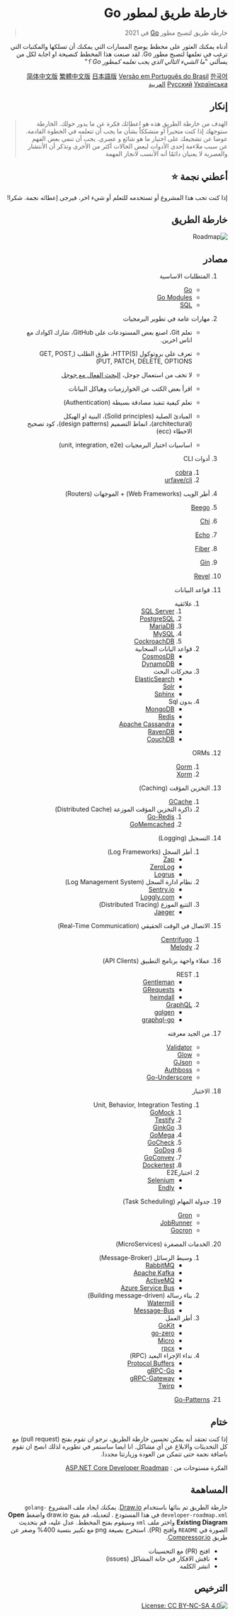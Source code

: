 
<div dir="rtl" align="right">

# خارطة طريق لمطور Go

> خارطة طريق لتصبح مطور [Go](https://golang.org/) في 2021 

أدناه يمكنك العثور على مخطط يوضح المسارات التي يمكنك أن تسلكها والمكتبات التي ترغب في تعلمها لتصبح مطور Go.
لقد صنعت هذا المخطط كنصيحة او اجابة لكل من يسألني "*ما الشيء التالي الذي يجب تعلمه كمطور Go ؟*"

[简体中文版](./i18n/zh-CN/ReadMe-zh-CN.md)
[繁體中文版](./i18n/zh-TW/ReadMe-zh-TW.md)
[日本語版](./i18n/ja-JP/ReadMe-ja-JP.md)
[Versão em Português do Brasil](./i18n/pt-BR/ReadMe-pt-BR.md)
[한국어](./i18n/ko-KR/ReadMe-ko-KR.md)
[Русский](./i18n/ru-RU/ReadMe-ru-RU.md)
[Українська](./i18n/uk-UA/ReadMe-uk-UA.md)
[العربية](i18n/ar-IQ/ReadMe-ar-IQ.md)
## إنكار
> الهدف من خارطة الطريق هذه هو اعطائك فكرة عن ما يدور حولك. الخارطة ستوجهك إذا كنت متحيراً او متشككاً بشأن ما يجب أن تتعلمه في الخطوة القادمة. عوضا عن تشجيعك على اختيار ما هو شائع و عصري. يجب أن تنمي بعض الفهم عن سبب ملاءمة إحدى الأدوات لبعض الحالات أكثر من الأخرى وتذكر أن الأنتشار والعصرية لا يعنيان دائمًا أنه الأنسب لانجاز المهمة 

## أعطني نجمة :star:

إذا كنت تحب هذا المشروع أو تستخدمه للتعلم أو شيء اخر، فيرجى إعطائه نجمة. شكرا!

## خارطة الطريق

![Roadmap](./golang-developer-roadmap-ar-IQ.png)

## مصادر
1. المتطلبات الاساسية 

   - [Go](https://golangbot.com/)
   - [Go Modules](https://blog.golang.org/using-go-modules)
   - [SQL](https://www.w3schools.com/sql/default.asp)

2. مهارات عامة في تطوير البرمجيات
   - تعلم Git، اصنع بعض المستودعات على GitHub، شارك اكوادك مع اناس اخرين.

   - تعرف على بروتوكول HTTP(S)، طرق الطلب (GET, POST, PUT, PATCH, DELETE, OPTIONS)
   - لا تخف من استعمال جوجل، [البحث الفعال مع جوجل](http://www.powersearchingwithgoogle.com/)
   - اقرأ بعض الكتب عن الخوارزميات وهياكل البيانات 
   - تعلم كيفية تنفيذ مصادقة بسيطة (Authentication)
   - المبادئ الصلبة (Solid principles)، البنية او الهيكل (architectural)، انماط التصميم (design patterns)، كود تصحيح الاخطاء (ecc)
   - اساسيات اختبار البرمجيات (unit, integration, e2e)

3. أدوات CLI 
   1. [cobra](https://github.com/spf13/cobra)
   2. [urfave/cli](https://github.com/urfave/cli)

4.  أطر الويب (Web Frameworks) + الموجهات (Routers)

   1. [Beego](https://github.com/beego/beego)
   2. [Chi](https://github.com/go-chi/chi)
   3. [Echo](https://github.com/labstack/echo)
   4. [Fiber](https://github.com/gofiber/fiber)
   5. [Gin](https://github.com/gin-gonic/gin)
   6. [Revel](https://github.com/revel/revel)

5. قواعد البيانات

   1. علائقية
      1. [SQL Server](https://www.microsoft.com/en-us/sql-server/sql-server-2017)
      2. [PostgreSQL](https://www.postgresql.org/)
      3. [MariaDB](https://mariadb.org/)
      4. [MySQL](https://www.mysql.com/)
      5. [CockroachDB](https://www.cockroachlabs.com/) 
   2. قواعد اليانات السحابية 
      - [CosmosDB](https://docs.microsoft.com/en-us/azure/cosmos-db)
      - [DynamoDB](https://aws.amazon.com/dynamodb/)
   3. محركات البحث 
      - [ElasticSearch](https://www.elastic.co/)
      - [Solr](http://lucene.apache.org/solr/)
      - [Sphinx](http://sphinxsearch.com/)
   4. بدون Sql  
      - [MongoDB](https://www.mongodb.com/)
      - [Redis](https://redis.io/)
      - [Apache Cassandra](http://cassandra.apache.org/)
      - [RavenDB](https://github.com/ravendb/ravendb)
      - [CouchDB](http://couchdb.apache.org/)

6. ORMs

   1. [Gorm](https://github.com/go-gorm/gorm)
   2. [Xorm](https://github.com/go-xorm/xorm)

7. التخزين المؤقت (Caching)

   1. [GCache](https://github.com/bluele/gcache)
   2. ذاكرة التخزين المؤقت الموزعة (Distributed Cache)
      1. [Go-Redis](https://github.com/go-redis/redis)
      2. [GoMemcached](https://github.com/bradfitz/gomemcache)

8. التسجيل (Logging)

   1. أطر السجل (Log Frameworks)
      - [Zap](https://github.com/uber-go/zap)
      - [ZeroLog](https://github.com/rs/zerolog)
      - [Logrus](https://github.com/sirupsen/logrus)
   2. نظام ادارة السجل (Log Management System)
      - [Sentry.io](http://sentry.io)
      - [Loggly.com](https://loggly.com)
   3. التتبع الموزع (Distributed Tracing)
      - [Jaeger](https://www.jaegertracing.io/)

9. الاتصال في الوقت الحقيقي (Real-Time Communication)
   1. [Centrifugo](https://github.com/centrifugal/centrifugo)
   2. [Melody](https://github.com/olahol/melody)

10. عملاء واجهة برنامج التطبيق (API Clients)

    1. REST
       - [Gentleman](https://github.com/h2non/gentleman)
       - [GRequests](https://github.com/kennethreitz/grequests)
       - [heimdall](https://github.com/gojek/heimdall)
    2. [GraphQL](https://graphql.org/)
       - [gqlgen](https://github.com/99designs/gqlgen)
       - [graphql-go](https://github.com/graph-gophers/graphql-go)

11. من الجيد معرفته

    - [Validator](https://github.com/go-playground/validator)
    - [Glow](https://github.com/pytorch/glow)
    - [GJson](https://github.com/tidwall/gjson)
    - [Authboss](https://github.com/volatiletech/authboss)
    - [Go-Underscore](https://github.com/ahl5esoft/golang-underscore)

12. الاختبار

    1. Unit, Behavior, Integration Testing
       1. [GoMock](https://github.com/golang/mock)
       2. [Testify](https://github.com/stretchr/testify)
       3. [GinkGo](https://github.com/onsi/ginkgo)
       4. [GoMega](https://github.com/onsi/gomega)
       5. [GoCheck](https://github.com/go-check/check)
       6. [GoDog](https://github.com/DATA-DOG/godog)
       7. [GoConvey](https://github.com/smartystreets/goconvey)
       8. [Dockertest](https://github.com/ory/dockertest)
    2. اختبارE2E
       - [Selenium](https://github.com/tebeka/selenium)
       - [Endly](https://github.com/viant/endly)

13. جدولة المهام (Task Scheduling)

    - [Gron](https://github.com/roylee0704/gron)
    - [JobRunner](https://github.com/bamzi/jobrunner)
    - [Gocron](https://github.com/go-co-op/gocron)

14. الخدمات المصغرة (MicroServices)

    1. وسيط الرسائل (Message-Broker)
       - [RabbitMQ](https://www.rabbitmq.com/tutorials/tutorial-one-go.html)
       - [Apache Kafka](https://kafka.apache.org/)
       - [ActiveMQ](https://github.com/apache/activemq)
       - [Azure Service Bus](https://docs.microsoft.com/en-us/azure/service-bus-messaging/service-bus-messaging-overview)
    2. بناء رسالة (Building message-driven)
       - [Watermill](https://github.com/ThreeDotsLabs/watermill)
       - [Message-Bus](https://github.com/vardius/message-bus)
    3. أطر العمل
         - [GoKit](https://github.com/go-kit/kit)
         - [go-zero](https://github.com/tal-tech/go-zero)
         - [Micro](https://github.com/micro/go-micro)
         - [rpcx](https://github.com/smallnest/rpcx)
    4. نداء الإجراء البعيد (RPC)
         - [Protocol Buffers](https://github.com/protocolbuffers/protobuf)
         - [gRPC-Go](https://github.com/grpc/grpc-go)
         - [gRPC-Gateway](https://github.com/grpc-ecosystem/grpc-gateway)
         - [Twirp](https://github.com/twitchtv/twirp)

15. [Go-Patterns](https://github.com/tmrts/go-patterns)

## ختام
إذا كنت تعتقد أنه يمكن تحسين خارطة الطريق، نرجو ان تقوم بفتح (pull request) مع كل التحديثات والابلاغ عن أي مشاكل. انا ايضا ساستمر في تطويره لذلك انصح ان تقوم باضافة نجمة حتى تتمكن من العودة وزيارتنا مجددا.

الفكرة مستوحات من  : [ASP.NET Core Developer Roadmap](https://github.com/MoienTajik/AspNetCore-Developer-Roadmap)

## المساهمة
خارطة الطريق تم بنائها باستخدام  [Draw.io](https://www.draw.io/). يمكنك ايجاد ملف المشروع `golang-developer-roadmap.xml` في هذا المستودع . لتعديله، قم بفتح draw.io واضغط **Open Existing Diagram** واختر ملف `xml` وسيقوم بفتح المخطط. عدل عليه، قم بتحديث الصورة في `README` وافتح (PR).
استخرج بصيغة png مع تكبير بنسبة 400% وصغر عن طريق [Compressor.io](https://compressor.io/compress).


- افتح (PR) مع التحسينات 
- ناقش الافكار في خانة المشاكل (issues)
- انشر الكلمة

## الترخيص

[![License: CC BY-NC-SA 4.0](https://img.shields.io/badge/License-CC%20BY--NC--SA%204.0-lightgrey.svg)](https://creativecommons.org/licenses/by-nc-sa/4.0/)

</div>